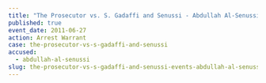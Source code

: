 ```yaml
---
title: "The Prosecutor vs. S. Gadaffi and Senussi - Abdullah Al-Senussi - Arrest Warrant "
published: true
event_date: 2011-06-27
action: Arrest Warrant
case: the-prosecutor-vs-s-gadaffi-and-senussi
accused:
  - abdullah-al-senussi
slug: the-prosecutor-vs-s-gadaffi-and-senussi-events-abdullah-al-senussi-arrest-warrant
---
```


